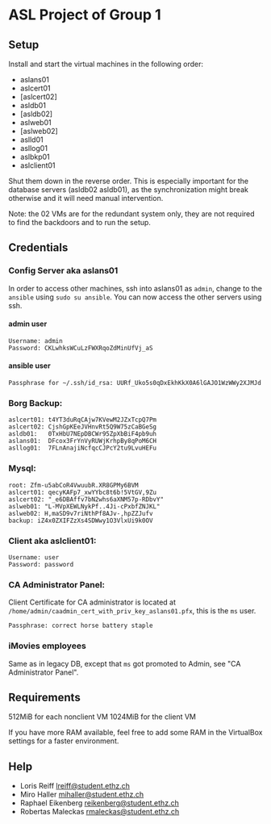 # ASL Project of Group 1

## Setup
Install and start the virtual machines in the following order:
* aslans01
* aslcert01
* [aslcert02]
* asldb01
* [asldb02]
* aslweb01
* [aslweb02]
* aslld01
* asllog01
* aslbkp01
* aslclient01

Shut them down in the reverse order. This is especially important for the
database servers (asldb02 asldb01), as the synchronization might break
otherwise and it will need manual intervention.

Note: the 02 VMs are for the redundant system only, they are not required to
find the backdoors and to run the setup.


## Credentials

### Config Server aka aslans01 

In order to access other machines, ssh into aslans01 as `admin`, change to the
`ansible` using `sudo su ansible`. You can now access the other servers
using ssh.

#### admin user
```
Username: admin
Password: CKLwhksWCuLzFWXRqoZdMinUfVj_aS
```

#### ansible user
```
Passphrase for ~/.ssh/id_rsa: UURf_Uko5s0qDxEkhKkX0A6lGAJO1WzWWy2XJMJd
```

### Borg Backup:
```
aslcert01: t4YT3duRqCAjw7KVewM2JZxTcpQ7Pm
aslcert02: CjshGpKEeJVHnvRt5Q9W75zCaBGeSg
asldb01:   0TxHbU7NEpDBCWr95ZpXbBiF4pb9uh
aslans01:  DFcox3FrYnVyRUWjKrhpBy8qPoM6CH
asllog01:  7FLnAnajiNcfqcCJPcY2tu9LvuHEFu
```

### Mysql:
```
root: Zfm-u5abCoR4VwuubR.XR8GPMy6BVM
aslcert01: qecyKAFp7_xwYYbc8t6b!5VtGV,9Zu
aslcert02: "_e6DBAffv7bN2whs6aXNM57p-RDbvY"
aslweb01: "L-MVpXEWLNykPf..4Ji-cPxbfZNJKL"
aslweb02: H,maSD9v7riNthPf8AJv-,hpZZJufv
backup: iZ4x0ZXIFZzXs4SDWwy1O3VlxUi9k0OV
```

### Client aka aslclient01:
```
Username: user
Password: password
```

### CA Administrator Panel:
Client Certificate for CA administrator is located at
`/home/admin/caadmin_cert_with_priv_key_aslans01.pfx`, this is the `ms` user.
```
Passphrase: correct horse battery staple
```

### iMovies employees
Same as in legacy DB, except that `ms` got promoted to Admin,
see "CA Administrator Panel".


## Requirements
512MiB for each nonclient VM
1024MiB for the client VM

If you have more RAM available, feel free to add some RAM in the VirtualBox
settings for a faster environment.

## Help
* Loris Reiff <lreiff@student.ethz.ch>
* Miro Haller <mihaller@student.ethz.ch>
* Raphael Eikenberg <reikenberg@student.ethz.ch>
* Robertas Maleckas <rmaleckas@student.ethz.ch>
